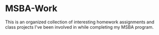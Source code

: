 # MSBA-Work

This is an organized collection of interesting homework assignments and class projects I've been involved in while completing my MSBA program.
